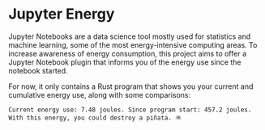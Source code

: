 # Jupyter Energy

Jupyter Notebooks are a data science tool mostly used for statistics and machine learning, some of the most energy-intensive computing areas.
To increase awareness of energy consumption, this project aims to offer a Jupyter Notebook plugin that informs you of the energy use since the notebook started.

For now, it only contains a Rust program that shows you your current and cumulative energy use, along with some comparisons:

```text
Current energy use: 7.48 joules. Since program start: 457.2 joules. With this energy, you could destroy a piñata. 🪅
```
